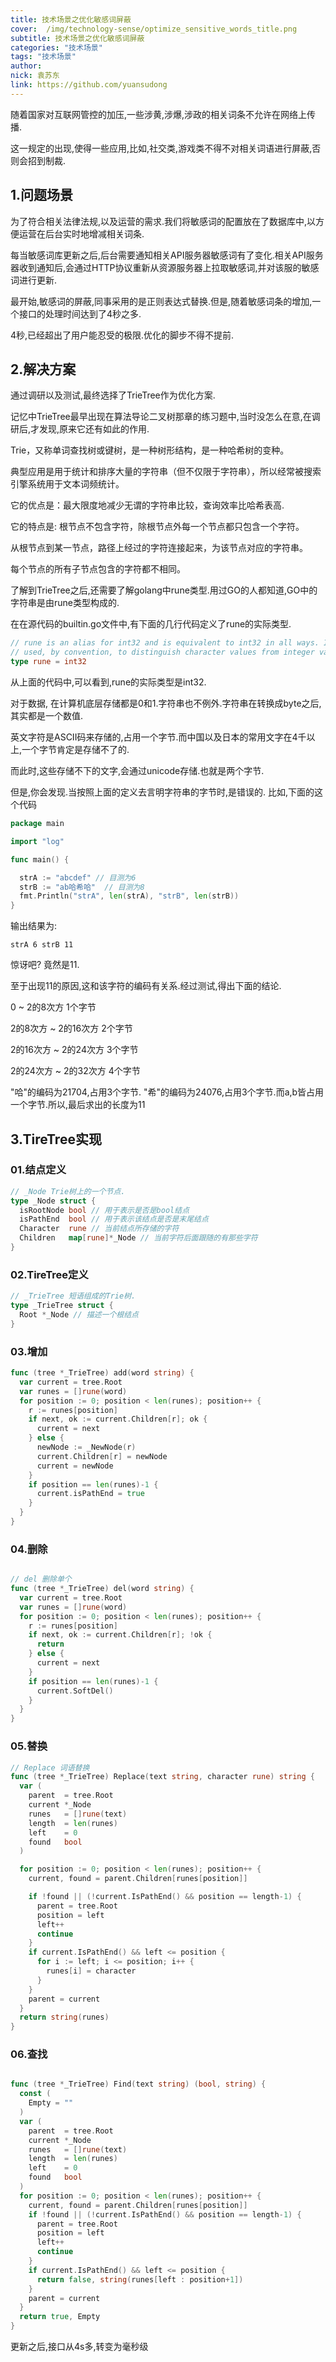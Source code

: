 ```yaml
---
title: 技术场景之优化敏感词屏蔽
cover:  /img/technology-sense/optimize_sensitive_words_title.png
subtitle: 技术场景之优化敏感词屏蔽
categories: "技术场景"
tags: "技术场景"
author: 
nick: 袁苏东
link: https://github.com/yuansudong
---
```


随着国家对互联网管控的加压,一些涉黄,涉爆,涉政的相关词条不允许在网络上传播.



这一规定的出现,使得一些应用,比如,社交类,游戏类不得不对相关词语进行屏蔽,否则会招到制裁.



## 1.问题场景



为了符合相关法律法规,以及运营的需求.我们将敏感词的配置放在了数据库中,以方便运营在后台实时地增减相关词条.



每当敏感词库更新之后,后台需要通知相关API服务器敏感词有了变化.相关API服务器收到通知后,会通过HTTP协议重新从资源服务器上拉取敏感词,并对该服的敏感词进行更新.



最开始,敏感词的屏蔽,同事采用的是正则表达式替换.但是,随着敏感词条的增加,一个接口的处理时间达到了4秒之多.



4秒,已经超出了用户能忍受的极限.优化的脚步不得不提前.



## 2.解决方案



通过调研以及测试,最终选择了TrieTree作为优化方案.



记忆中TrieTree最早出现在算法导论二叉树那章的练习题中,当时没怎么在意,在调研后,才发现,原来它还有如此的作用.



Trie，又称单词查找树或键树，是一种树形结构，是一种哈希树的变种。



典型应用是用于统计和排序大量的字符串（但不仅限于字符串），所以经常被搜索引擎系统用于文本词频统计。



它的优点是：最大限度地减少无谓的字符串比较，查询效率比哈希表高.



它的特点是: 根节点不包含字符，除根节点外每一个节点都只包含一个字符。

从根节点到某一节点，路径上经过的字符连接起来，为该节点对应的字符串。

每个节点的所有子节点包含的字符都不相同。





了解到TrieTree之后,还需要了解golang中rune类型.用过GO的人都知道,GO中的字符串是由rune类型构成的.



在在源代码的builtin.go文件中,有下面的几行代码定义了rune的实际类型.



```go
// rune is an alias for int32 and is equivalent to int32 in all ways. It is
// used, by convention, to distinguish character values from integer values.
type rune = int32
```



从上面的代码中,可以看到,rune的实际类型是int32.



对于数据, 在计算机底层存储都是0和1.字符串也不例外.字符串在转换成byte之后,其实都是一个数值.

英文字符是ASCII码来存储的,占用一个字节.而中国以及日本的常用文字在4千以上,一个字节肯定是存储不了的.

而此时,这些存储不下的文字,会通过unicode存储.也就是两个字节.

但是,你会发现.当按照上面的定义去言明字符串的字节时,是错误的. 比如,下面的这个代码



```go
package main

import "log"

func main() {

  strA := "abcdef" // 目测为6
  strB := "ab哈希哈"  // 目测为8
  fmt.Println("strA", len(strA), "strB", len(strB))
}
```



输出结果为:



```
strA 6 strB 11
```



惊讶吧? 竟然是11.



至于出现11的原因,这和该字符的编码有关系.经过测试,得出下面的结论.



0 ~ 2的8次方            1个字节

2的8次方 ~ 2的16次方    2个字节

2的16次方  ~ 2的24次方  3个字节

2的24次方 ~ 2的32次方   4个字节



"哈"的编码为21704,占用3个字节. "希"的编码为24076,占用3个字节.而a,b皆占用一个字节.所以,最后求出的长度为11



## 3.TireTree实现



### 01.结点定义



```go
// _Node Trie树上的一个节点.
type _Node struct {
  isRootNode bool // 用于表示是否是bool结点
  isPathEnd  bool // 用于表示该结点是否是末尾结点
  Character  rune // 当前结点所存储的字符
  Children   map[rune]*_Node // 当前字符后面跟随的有那些字符
}
```



### 02.TireTree定义



```go
// _TrieTree 短语组成的Trie树.
type _TrieTree struct {
  Root *_Node // 描述一个根结点
}
```



### 03.增加



```go
func (tree *_TrieTree) add(word string) {
  var current = tree.Root
  var runes = []rune(word)
  for position := 0; position < len(runes); position++ {
    r := runes[position]
    if next, ok := current.Children[r]; ok {
      current = next
    } else {
      newNode := _NewNode(r)
      current.Children[r] = newNode
      current = newNode
    }
    if position == len(runes)-1 {
      current.isPathEnd = true
    }
  }
}
```



### 04.删除



```go

// del 删除单个
func (tree *_TrieTree) del(word string) {
  var current = tree.Root
  var runes = []rune(word)
  for position := 0; position < len(runes); position++ {
    r := runes[position]
    if next, ok := current.Children[r]; !ok {
      return
    } else {
      current = next
    }
    if position == len(runes)-1 {
      current.SoftDel()
    }
  }
}
```



### 05.替换



```go
// Replace 词语替换
func (tree *_TrieTree) Replace(text string, character rune) string {
  var (
    parent  = tree.Root
    current *_Node
    runes   = []rune(text)
    length  = len(runes)
    left    = 0
    found   bool
  )

  for position := 0; position < len(runes); position++ {
    current, found = parent.Children[runes[position]]

    if !found || (!current.IsPathEnd() && position == length-1) {
      parent = tree.Root
      position = left
      left++
      continue
    }
    if current.IsPathEnd() && left <= position {
      for i := left; i <= position; i++ {
        runes[i] = character
      }
    }
    parent = current
  }
  return string(runes)
}
```



### 06.查找



```go

func (tree *_TrieTree) Find(text string) (bool, string) {
  const (
    Empty = ""
  )
  var (
    parent  = tree.Root
    current *_Node
    runes   = []rune(text)
    length  = len(runes)
    left    = 0
    found   bool
  )
  for position := 0; position < len(runes); position++ {
    current, found = parent.Children[runes[position]]
    if !found || (!current.IsPathEnd() && position == length-1) {
      parent = tree.Root
      position = left
      left++
      continue
    }
    if current.IsPathEnd() && left <= position {
      return false, string(runes[left : position+1])
    }
    parent = current
  }
  return true, Empty
}
```





更新之后,接口从4s多,转变为毫秒级